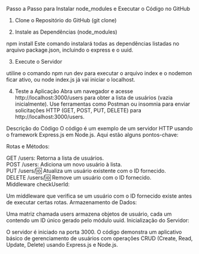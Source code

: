Passo a Passo para Instalar node_modules e Executar o Código no GitHub

1. Clone o Repositório do GitHub (git clone)

2. Instale as Dependências (node_modules)

npm install
Este comando instalará todas as dependências listadas no arquivo package.json, incluindo o express e o uuid.

3. Execute o Servidor

utiline o comando npm run dev para executar o arquivo index e o nodemon ficar ativo, ou node index.js já vai iniciar o localhost.

4. Teste a Aplicação
Abra um navegador e acesse http://localhost:3000/users para obter a lista de usuários (vazia inicialmente).
Use ferramentas como Postman ou insomnia para enviar solicitações HTTP (GET, POST, PUT, DELETE) para http://localhost:3000/users.


Descrição do Código
O código é um exemplo de um servidor HTTP usando o framework Express.js em Node.js. Aqui estão alguns pontos-chave:

Rotas e Métodos:

GET /users: Retorna a lista de usuários.<br>
POST /users: Adiciona um novo usuário à lista.<br>
PUT /users/:id: Atualiza um usuário existente com o ID fornecido.<br>
DELETE /users/:id: Remove um usuário com o ID fornecido.<br>
Middleware checkUserId:<br>


Um middleware que verifica se um usuário com o ID fornecido existe antes de executar certas rotas.
Armazenamento de Dados:

Uma matriz chamada users armazena objetos de usuário, cada um contendo um ID único gerado pelo módulo uuid.
Inicialização do Servidor:

O servidor é iniciado na porta 3000.
O código demonstra um aplicativo básico de gerenciamento de usuários com operações CRUD (Create, Read, Update, Delete) usando Express.js e Node.js.

